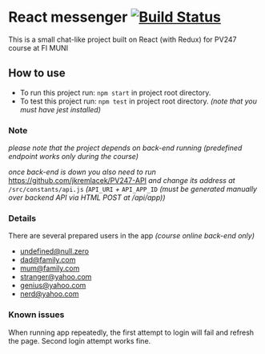 # React messenger [![Build Status](https://travis-ci.com/jkremlacek/pv247-messenger.svg?token=eG473enqTzynJD1qtNyc&branch=master)](https://travis-ci.com/jkremlacek/pv247-messenger)

This is a small chat-like project built on React (with Redux) for PV247 course at FI MUNI

## How to use

- To run this project run: `npm start` in project root directory.
- To test this project run: `npm test` in project root directory. *(note that you must have jest installed)*

### Note

*please note that the project depends on back-end running (predefined endpoint works only during the course)*

*once back-end is down you also need to run* 
https://github.com/jkremlacek/PV247-API 
*and change its address at* `/src/constants/api.js` *(*`API_URI` *+* `API_APP_ID` *(must be generated manually over backend API via HTML POST at /api/app))*

### Details

There are several prepared users in the app *(course online back-end only)*

- undefined@null.zero
- dad@family.com
- mum@family.com
- stranger@yahoo.com
- genius@yahoo.com
- nerd@yahoo.com

### Known issues

When running app repeatedly, the first attempt to login will fail and refresh the page. Second login attempt works fine.
